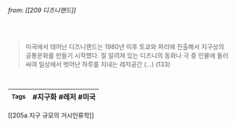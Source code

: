
###### from: [[209 디즈니랜드]]

<br/>

>미국에서 태어난 디즈니랜드는 1980년 이후 토쿄와 파리에 진출해서 지구상의 공통문화를 만들기 시작했다. 잘 알려져 있는 디즈니의 동화나 극 중 인물에 둘러싸여 일상에서 벗어난 하루를 지내는 레저공간 (…) (133)

<br/>

| <small> Tags </small> | #지구화 #레저 #미국  |
| --- | --- |

[[205a 지구 규모의 거시인류학]]